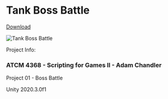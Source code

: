 # Tank Boss Battle

[Download](https://github.com/BrandonMCoffey/Tank-Boss-Battle/blob/main/SourceFiles/Tank_Boss_Battle.zip?raw=true)

![Tank Boss Battle](https://raw.githubusercontent.com/BrandonMCoffey/Tank-Boss-Battle/main/SourceFiles/TankBossBattle-Thumbnail.png)

Project Info:

### ATCM 4368 - Scripting for Games II - Adam Chandler

Project 01 - Boss Battle

Unity 2020.3.0f1
